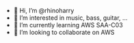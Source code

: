 - 👋 Hi, I’m @rhinoharry
- 👀 I’m interested in music, bass, guitar, ...
- 🌱 I’m currently learning AWS SAA-C03
- 💞️ I’m looking to collaborate on AWS

